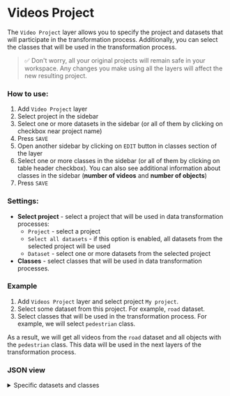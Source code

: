 # Videos Project

The `Video Project` layer allows you to specify the project and datasets that will participate in the transformation process. Additionally, you can select the classes that will be used in the transformation process.

> ✅ Don't worry, all your original projects will remain safe in your workspace. Any changes you make using all the layers will affect the new resulting project.

### How to use:

1. Add `Video Project` layer
2. Select project in the sidebar
3. Select one or more datasets in the sidebar (or all of them by clicking on checkbox near project name)
4. Press `SAVE`
5. Open another sidebar by clicking on `EDIT` button in classes section of the layer
6. Select one or more classes in the sidebar (or all of them by clicking on table header checkbox). You can also see additional information about classes in the sidebar (**number of videos** and **number of objects**)
7. Press `SAVE`

### Settings:

- **Select project** - select a project that will be used in data transformation processes:
    - `Project` - select a project
    - `Select all datasets` - if this option is enabled, all datasets from the selected project will be used
    - `Dataset` - select one or more datasets from the selected project
- **Classes** - select classes that will be used in data transformation processes.

### Example

1. Add `Videos Project` layer and select project `My project`.
2. Select some dataset from this project. For example, `road` dataset.
3. Select classes that will be used in the transformation process. For example, we will select `pedestrian` class.

As a result, we will get all videos from the `road` dataset and all objects with the `pedestrian` class.
This data will be used in the next layers of the transformation process.

### JSON view

<details>
  <summary>Specific datasets and classes</summary>
<pre>
{
  "action": "video_data",
  "src": ["My project/road"],
  "dst": "$videos_project_2",
  "settings": {
    "classes_mapping": {
      "car": "__ignore__",
      "pedestrian": "pedestrian",
    }
  }
}
</pre>
</details>